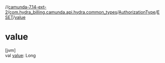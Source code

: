 //[camunda-7.14-ext-2](../../../../index.md)/[com.hydra_billing.camunda.api.hydra.common_types](../../index.md)/[AuthorizationType](../index.md)/[ESET](index.md)/[value](value.md)

# value

[jvm]\
val [value](value.md): Long
